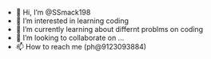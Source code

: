 - 👋 Hi, I’m @SSmack198
- 👀 I’m interested in learning coding
- 🌱 I’m currently learning about differnt problms on coding 
- 💞️ I’m looking to collaborate on ...
- 📫 How to reach me (ph@9123093884)

<!---
SSmack198/SSmack198 is a ✨ special ✨ repository because its `README.md` (this file) appears on your GitHub profile.
You can click the Preview link to take a look at your changes.
--->

